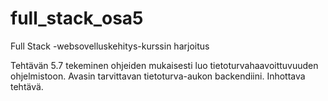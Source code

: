 # full_stack_osa5
Full Stack -websovelluskehitys-kurssin harjoitus

Tehtävän 5.7 tekeminen ohjeiden mukaisesti luo tietoturvahaavoittuvuuden ohjelmistoon.
Avasin tarvittavan tietoturva-aukon backendiini. Inhottava tehtävä. 
